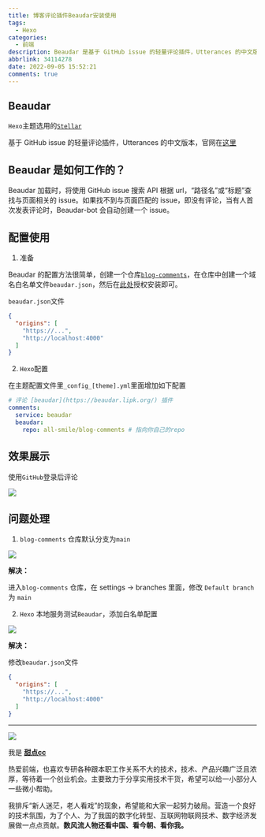 ```yaml
---
title: 博客评论插件Beaudar安装使用
tags:
  - Hexo
categories:
  - 前端
description: Beaudar 是基于 GitHub issue 的轻量评论插件，Utterances 的中文版本，本篇记录怎么集成到博客里面使用
abbrlink: 34114278
date: 2022-09-05 15:52:21
comments: true
---
```


## Beaudar

`Hexo`主题选用的[`Stellar`](https://xaoxuu.com/wiki/stellar/)

基于 GitHub issue 的轻量评论插件，Utterances 的中文版本，官网在[这里](https://beaudar.lipk.org/)

## Beaudar 是如何工作的？
Beaudar 加载时，将使用 GitHub issue 搜索 API 根据 url，“路径名”或“标题”查找与页面相关的 issue。如果找不到与页面匹配的 issue，即没有评论，当有人首次发表评论时，Beaudar-bot 会自动创建一个 issue。

## 配置使用

1. 准备

Beaudar 的配置方法很简单，创建一个仓库[`blog-comments`](https://github.com/all-smile/blog-comments)，在仓库中创建一个域名白名单文件`beaudar.json`，然后在[此处](https://github.com/apps/beaudar)授权安装即可。

`beaudar.json`文件
```json
{
  "origins": [
    "https://...",
    "http://localhost:4000"
  ]
}
```

2. `Hexo`配置

在主题配置文件里`_config_[theme].yml`里面增加如下配置

```yml
# 评论 [beaudar](https://beaudar.lipk.org/) 插件
comments:
  service: beaudar
  beaudar:
    repo: all-smile/blog-comments # 指向你自己的repo
```

## 效果展示

使用`GitHub`登录后评论

![](https://pic.imgdb.cn/item/6315b40c16f2c2beb16136d9.jpg)

## 问题处理

1. `blog-comments` 仓库默认分支为`main`

![](https://pic.imgdb.cn/item/6315b22716f2c2beb15ee173.jpg)

**解决：**

进入`blog-comments` 仓库，在 settings -> branches 里面，修改 `Default branch` 为 `main`

2. `Hexo` 本地服务测试`Beaudar`，添加白名单配置

![](https://pic.imgdb.cn/item/6315b2a816f2c2beb15f64b2.jpg)

**解决：**

修改`beaudar.json`文件
```json
{
  "origins": [
    "https://...",
    "http://localhost:4000"
  ]
}
```

---


![](https://cdn.jsdelivr.net/gh/all-smile/nav@1.0.7/static/images/wind_girl.webp)


我是 [**甜点cc**](https://home.i-xiao.space/)

热爱前端，也喜欢专研各种跟本职工作关系不大的技术，技术、产品兴趣广泛且浓厚，等待着一个创业机会。主要致力于分享实用技术干货，希望可以给一小部分人一些微小帮助。

我排斥“新人迷茫，老人看戏”的现象，希望能和大家一起努力破局。营造一个良好的技术氛围，为了个人、为了我国的数字化转型、互联网物联网技术、数字经济发展做一点点贡献。**数风流人物还看中国、看今朝、看你我。**
